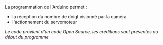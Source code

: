 La programmation de l'Arduino permet :
- la réception du nombre de doigt visionné par la caméra
- l'actionnement du servomoteur

*Le code provient d'un code Open Source, les créditions sont présentes au début du programme*

